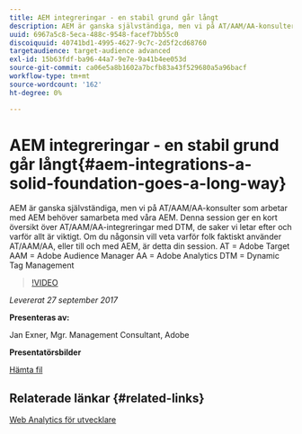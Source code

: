 ```yaml
---
title: AEM integreringar - en stabil grund går långt
description: AEM är ganska självständiga, men vi på AT/AAM/AA-konsulter som arbetar med AEM behöver samarbeta med våra AEM. Denna session ger en kort översikt över AT/AAM/AA-integreringar med DTM, de saker vi letar efter och varför allt är viktigt.
uuid: 6967a5c8-5eca-488c-9548-facef7bb55c0
discoiquuid: 40741bd1-4995-4627-9c7c-2d5f2cd68760
targetaudience: target-audience advanced
exl-id: 15b63fdf-ba96-44a7-9e7e-9a41b4ee053d
source-git-commit: ca06e5a8b1602a7bcfb83a43f529680a5a96bacf
workflow-type: tm+mt
source-wordcount: '162'
ht-degree: 0%

---
```


# AEM integreringar - en stabil grund går långt{#aem-integrations-a-solid-foundation-goes-a-long-way}

AEM är ganska självständiga, men vi på AT/AAM/AA-konsulter som arbetar med AEM behöver samarbeta med våra AEM. Denna session ger en kort översikt över AT/AAM/AA-integreringar med DTM, de saker vi letar efter och varför allt är viktigt. Om du någonsin vill veta varför folk faktiskt använder AT/AAM/AA, eller till och med AEM, är detta din session.   AT = Adobe Target AAM = Adobe Audience Manager AA = Adobe Analytics DTM = Dynamic Tag Management

>[!VIDEO](https://video.tv.adobe.com/v/19833/?quality=9)

*Levererat 27 september 2017*

**Presenteras av:**

Jan Exner, Mgr. Management Consultant, Adobe

**Presentatörsbilder**

[Hämta fil](assets/170927-aem-gems-integrations.pdf)

## Relaterade länkar {#related-links}

[Web Analytics för utvecklare](https://webanalyticsfordevelopers.com/)

<!--
[Get back to the Overview](https://helpx.adobe.com/experience-manager/kt/eseminars/gems/aem-index.html)
-->
